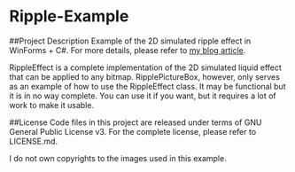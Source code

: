 Ripple-Example
==============


##Project Description
Example of the 2D simulated ripple effect in WinForms + C#.
For more details, please refer to [my blog article](http://www.wyvernzora.com/2012/12/ripple-effect-in-winforms-c.html).

RippleEffect is a complete implementation of the 2D simulated liquid effect that can be applied to any bitmap. RipplePictureBox, however, only serves as an example of how to use the RippleEffect class. It may be functional but it is in no way complete. You can use it if you want, but it requires a lot of work to make it usable.


##License
Code files in this project are released under terms of GNU General Public License v3. For the complete license, please refer to LICENSE.md.

I do not own copyrights to the images used in this example.